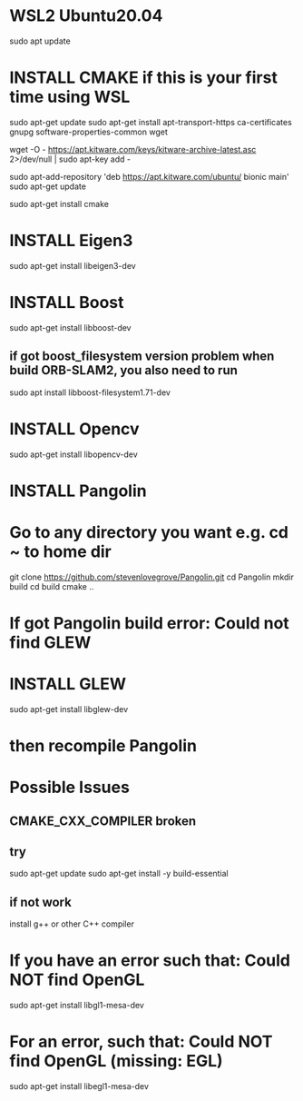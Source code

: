 # WSL2 Ubuntu20.04

sudo apt update

# INSTALL CMAKE if this is your first time using WSL 
sudo apt-get update
sudo apt-get install apt-transport-https ca-certificates gnupg software-properties-common wget

wget -O - https://apt.kitware.com/keys/kitware-archive-latest.asc 2>/dev/null | sudo apt-key add -

sudo apt-add-repository 'deb https://apt.kitware.com/ubuntu/ bionic main'
sudo apt-get update

sudo apt-get install cmake

# INSTALL Eigen3
sudo apt-get install libeigen3-dev

# INSTALL Boost
sudo apt-get install libboost-dev
## if got boost_filesystem version problem when build ORB-SLAM2, you also need to run
sudo apt install  libboost-filesystem1.71-dev

# INSTALL Opencv
sudo apt-get install libopencv-dev

# INSTALL Pangolin
# Go to any directory you want e.g. cd ~ to home dir
git clone https://github.com/stevenlovegrove/Pangolin.git
cd Pangolin
mkdir build
cd build
cmake ..

# If got Pangolin build error: Could not find GLEW
# INSTALL GLEW
sudo apt-get install libglew-dev
# then recompile Pangolin

# Possible Issues

## CMAKE_CXX_COMPILER broken
## try
sudo apt-get update
sudo apt-get install -y build-essential
## if not work
install g++ or other C++ compiler


# If you have an error such that: Could NOT find OpenGL
sudo apt-get install libgl1-mesa-dev
# For an error, such that: Could NOT find OpenGL (missing: EGL)
sudo apt-get install libegl1-mesa-dev